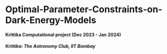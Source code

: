 # Optimal-Parameter-Constraints-on-Dark-Energy-Models
#### Krittika Computational project (Dec 2023 - Jan 2024)
##### Krittika: The Astronomy Club, IIT Bombay
